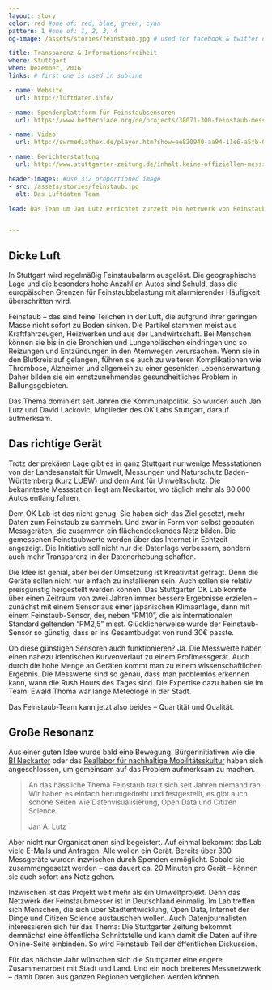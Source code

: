```yaml
---
layout: story
color: red #one of: red, blue, green, cyan
pattern: 1 #one of: 1, 2, 3, 4
og-image: /assets/stories/feinstaub.jpg # used for facebook & twitter card

title: Transparenz & Informationsfreiheit
where: Stuttgart
when: Dezember, 2016
links: # first one is used in subline

- name: Website
  url: http://luftdaten.info/

- name: Spendenplattform für Feinstaubsensoren
  url: https://www.betterplace.org/de/projects/38071-300-feinstaub-messgerate

- name: Video
  url: http://swrmediathek.de/player.htm?show=ee820940-aa94-11e6-a5fb-005056a10824

- name: Berichterstattung
  url: http://www.stuttgarter-zeitung.de/inhalt.keine-offiziellen-messstationen-in-stuttgart-nord-feinstaub-messen-selbst-gemacht.html

header-images: #use 3:2 proportioned image
- src: /assets/stories/feinstaub.jpg
  alt: Das Luftdaten Team

lead: Das Team um Jan Lutz errichtet zurzeit ein Netzwerk von Feinstaub-Sensoren in Stuttgart. Das soll die Datenlage verbessern und somit die Diskussion über das Umwelt- und Gesundheitsproblem besser informieren.


---
```


## Dicke Luft

In Stuttgart wird regelmäßig Feinstaubalarm ausgelöst. Die geographische Lage und die besonders hohe Anzahl an Autos sind Schuld, dass die europäischen Grenzen für Feinstaubbelastung mit alarmierender Häufigkeit überschritten wird.

Feinstaub – das sind feine Teilchen in der Luft, die aufgrund ihrer geringen Masse nicht sofort zu Boden sinken. Die Partikel stammen meist aus Kraftfahrzeugen, Heizwerken und aus der Landwirtschaft. Bei Menschen können sie bis in die Bronchien und Lungenbläschen eindringen und so Reizungen und Entzündungen in den Atemwegen verursachen. Wenn sie in den Blutkreislauf gelangen, führen sie auch zu weiteren Komplikationen wie Thrombose, Alzheimer und allgemein zu einer gesenkten Lebenserwartung. Daher bilden sie ein ernstzunehmendes gesundheitliches Problem in Ballungsgebieten.

Das Thema dominiert seit Jahren die Kommunalpolitik. So wurden auch Jan Lutz und David Lackovic, Mitglieder des OK Labs Stuttgart, darauf aufmerksam.

## Das richtige Gerät

Trotz der prekären Lage gibt es in ganz Stuttgart nur wenige Messstationen von der Landesanstalt für Umwelt, Messungen und Naturschutz Baden-Württemberg (kurz LUBW) und dem Amt für Umweltschutz. Die bekannteste Messstation liegt am Neckartor, wo täglich mehr als 80.000 Autos entlang fahren.

Dem OK Lab ist das nicht genug. Sie haben sich das Ziel gesetzt, mehr Daten zum Feinstaub zu sammeln. Und zwar in Form von selbst gebauten Messgeräten, die zusammen ein flächendeckendes Netz bilden. Die gemessenen Feinstaubwerte werden über das Internet in Echtzeit angezeigt. Die Initiative soll nicht nur die Datenlage verbessern, sondern auch mehr Transparenz in der Datenerhebung schaffen.

<!-- <img style="float: right;" src="/assets/stories/basteln.jpg" width="40%" alt="das gemeinsame Basteln"> -->

Die Idee ist genial, aber bei der Umsetzung ist Kreativität gefragt. Denn die Geräte sollen nicht nur einfach zu installieren sein. Auch sollen sie relativ preisgünstig hergestellt werden können. Das Stuttgarter OK Lab konnte über einen Zeitraum von zwei Jahren immer bessere Ergebnisse erzielen – zunächst mit einem Sensor aus einer japanischen Klimaanlage, dann mit einem Feinstaub-Sensor, der, neben “PM10”, die als internationalen Standard geltenden “PM2,5” misst. Glücklicherweise wurde der Feinstaub-Sensor so günstig, dass er ins Gesamtbudget von rund 30€ passte.

Ob diese günstigen Sensoren auch funktionieren? Ja. Die Messwerte haben einen nahezu identischen Kurvenverlauf zu einem Profimessgerät. Auch durch die hohe Menge an Geräten kommt man zu einem wissenschaftlichen Ergebnis. Die Messwerte sind so genau, dass man problemlos erkennen kann, wann die Rush Hours des Tages sind. Die Expertise dazu haben sie im Team: Ewald Thoma war lange Meteologe in der Stadt.

Das Feinstaub-Team kann jetzt also beides – Quantität und Qualität.

## Große Resonanz

Aus einer guten Idee wurde bald eine Bewegung. Bürgerinitiativen wie die [BI Neckartor]( https://bineckartor.wordpress.com/) oder das [Reallabor für nachhaltige Mobilitätsskultur](http://www.uni-stuttgart.de/reallabor-nachhaltige-mobilitaetskultur) haben sich angeschlossen, um gemeinsam auf das Problem aufmerksam zu machen.

<blockquote>
<p>An das hässliche Thema Feinstaub traut sich seit Jahren niemand ran. Wir haben es einfach herumgedreht und festgestellt, es gibt auch schöne Seiten wie Datenvisualisierung, Open Data und Citizen Science.</p>
<footer>Jan A. Lutz</footer>
</blockquote>

Aber nicht nur Organisationen sind begeistert. Auf einmal bekommt das Lab viele E-Mails und Anfragen: Alle wollen ein Gerät. Bereits über 300 Messgeräte wurden inzwischen durch Spenden ermöglicht. Sobald sie zusammengesetzt werden – das dauert ca. 20 Minuten pro Gerät – können sie auch sofort ans Netz gehen.

Inzwischen ist das Projekt weit mehr als ein Umweltprojekt. Denn das Netzwerk der Feinstaubmesser ist in Deutschland einmalig. Im Lab treffen sich Menschen, die sich über Stadtentwicklung, Open Data, Internet der Dinge und Citizen Science austauschen wollen. Auch Datenjournalisten interessieren sich für das Thema: Die Stuttgarter Zeitung bekommt demnächst eine öffentliche Schnittstelle und kann damit die Daten auf ihre Online-Seite einbinden. So wird Feinstaub Teil der öffentlichen Diskussion.

Für das nächste Jahr wünschen sich die Stuttgarter eine engere Zusammenarbeit mit Stadt und Land. Und ein noch breiteres Messnetzwerk – damit Daten aus ganzen Regionen verglichen werden können.


